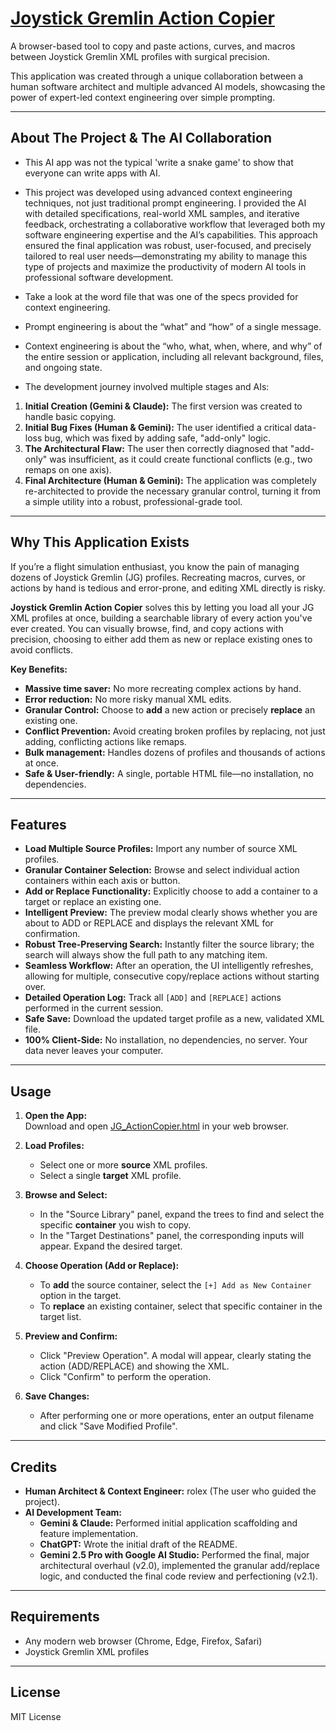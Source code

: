 # [Joystick Gremlin Action Copier](https://rolex20.github.io/JG-Action-Copier/JG_ActionCopier.html)

A browser-based tool to copy and paste actions, curves, and macros between Joystick Gremlin XML profiles with surgical precision.

This application was created through a unique collaboration between a human software architect and multiple advanced AI models, showcasing the power of expert-led context engineering over simple prompting.

---

## About The Project & The AI Collaboration

- This AI app was not the typical 'write a snake game' to show that everyone can write apps with AI.

- This project was developed using advanced context engineering techniques, not just traditional prompt engineering. I provided the AI with detailed specifications, real-world XML samples, and iterative feedback, orchestrating a collaborative workflow that leveraged both my software engineering expertise and the AI’s capabilities. This approach ensured the final application was robust, user-focused, and precisely tailored to real user needs—demonstrating my ability to manage this type of projects and maximize the productivity of modern AI tools in professional software development.

- Take a look at the word file that was one of the specs provided for context engineering.

- Prompt engineering is about the “what” and “how” of a single message.
  
- Context engineering is about the “who, what, when, where, and why” of the entire session or application, including all relevant background, files, and ongoing state.

- The development journey involved multiple stages and AIs:

1.  **Initial Creation (Gemini & Claude):** The first version was created to handle basic copying.
2.  **Initial Bug Fixes (Human & Gemini):** The user identified a critical data-loss bug, which was fixed by adding safe, "add-only" logic.
3.  **The Architectural Flaw:** The user then correctly diagnosed that "add-only" was insufficient, as it could create functional conflicts (e.g., two remaps on one axis).
4.  **Final Architecture (Human & Gemini):** The application was completely re-architected to provide the necessary granular control, turning it from a simple utility into a robust, professional-grade tool.

---

## Why This Application Exists

If you’re a flight simulation enthusiast, you know the pain of managing dozens of Joystick Gremlin (JG) profiles. Recreating macros, curves, or actions by hand is tedious and error-prone, and editing XML directly is risky.

**Joystick Gremlin Action Copier** solves this by letting you load all your JG XML profiles at once, building a searchable library of every action you've ever created. You can visually browse, find, and copy actions with precision, choosing to either add them as new or replace existing ones to avoid conflicts.

**Key Benefits:**
- **Massive time saver:** No more recreating complex actions by hand.
- **Error reduction:** No more risky manual XML edits.
- **Granular Control:** Choose to **add** a new action or precisely **replace** an existing one.
- **Conflict Prevention:** Avoid creating broken profiles by replacing, not just adding, conflicting actions like remaps.
- **Bulk management:** Handles dozens of profiles and thousands of actions at once.
- **Safe & User-friendly:** A single, portable HTML file—no installation, no dependencies.

---

## Features

- **Load Multiple Source Profiles:** Import any number of source XML profiles.
- **Granular Container Selection:** Browse and select individual action containers within each axis or button.
- **Add or Replace Functionality:** Explicitly choose to add a container to a target or replace an existing one.
- **Intelligent Preview:** The preview modal clearly shows whether you are about to ADD or REPLACE and displays the relevant XML for confirmation.
- **Robust Tree-Preserving Search:** Instantly filter the source library; the search will always show the full path to any matching item.
-   **Seamless Workflow:** After an operation, the UI intelligently refreshes, allowing for multiple, consecutive copy/replace actions without starting over.
- **Detailed Operation Log:** Track all `[ADD]` and `[REPLACE]` actions performed in the current session.
- **Safe Save:** Download the updated target profile as a new, validated XML file.
- **100% Client-Side:** No installation, no dependencies, no server. Your data never leaves your computer.

---

## Usage

1.  **Open the App:**  
    Download and open [JG_ActionCopier.html](https://rolex20.github.io/JG-Action-Copier/JG_ActionCopier.html) in your web browser.

2.  **Load Profiles:**  
    - Select one or more **source** XML profiles.
    - Select a single **target** XML profile.

3.  **Browse and Select:**  
    - In the "Source Library" panel, expand the trees to find and select the specific **container** you wish to copy.
    - In the "Target Destinations" panel, the corresponding inputs will appear. Expand the desired target.

4.  **Choose Operation (Add or Replace):**
    - To **add** the source container, select the `[+] Add as New Container` option in the target.
    - To **replace** an existing container, select that specific container in the target list.

5.  **Preview and Confirm:**  
    - Click "Preview Operation". A modal will appear, clearly stating the action (ADD/REPLACE) and showing the XML.
    - Click "Confirm" to perform the operation.

6.  **Save Changes:**  
    - After performing one or more operations, enter an output filename and click "Save Modified Profile".

---

## Credits

-   **Human Architect & Context Engineer:** rolex (The user who guided the project).
-   **AI Development Team:**
    -   **Gemini & Claude:** Performed initial application scaffolding and feature implementation.
    -   **ChatGPT:** Wrote the initial draft of the README.
    -   **Gemini 2.5 Pro with Google AI Studio:** Performed the final, major architectural overhaul (v2.0), implemented the granular add/replace logic, and conducted the final code review and perfectioning (v2.1).

---

## Requirements

- Any modern web browser (Chrome, Edge, Firefox, Safari)
- Joystick Gremlin XML profiles

---

## License

MIT License
